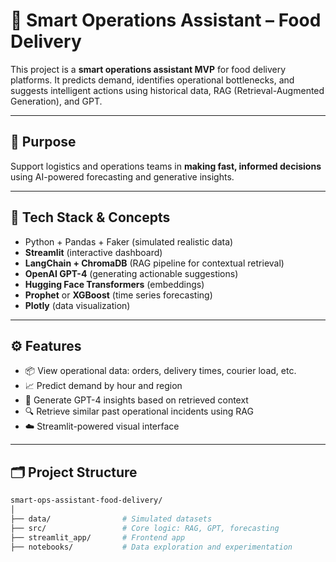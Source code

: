 # 🚀 Smart Operations Assistant – Food Delivery

This project is a **smart operations assistant MVP** for food delivery platforms. It predicts demand, identifies operational bottlenecks, and suggests intelligent actions using historical data, RAG (Retrieval-Augmented Generation), and GPT.

---

## 🎯 Purpose

Support logistics and operations teams in **making fast, informed decisions** using AI-powered forecasting and generative insights.

---

## 🧠 Tech Stack & Concepts

- Python + Pandas + Faker (simulated realistic data)
- **Streamlit** (interactive dashboard)
- **LangChain + ChromaDB** (RAG pipeline for contextual retrieval)
- **OpenAI GPT-4** (generating actionable suggestions)
- **Hugging Face Transformers** (embeddings)
- **Prophet** or **XGBoost** (time series forecasting)
- **Plotly** (data visualization)

---

## ⚙️ Features

- 📦 View operational data: orders, delivery times, courier load, etc.
- 📈 Predict demand by hour and region
- 🧠 Generate GPT-4 insights based on retrieved context
- 🔍 Retrieve similar past operational incidents using RAG
- ☁️ Streamlit-powered visual interface

---

## 🗂️ Project Structure

```bash
smart-ops-assistant-food-delivery/
│
├── data/                # Simulated datasets
├── src/                 # Core logic: RAG, GPT, forecasting
├── streamlit_app/       # Frontend app
├── notebooks/           # Data exploration and experimentation
